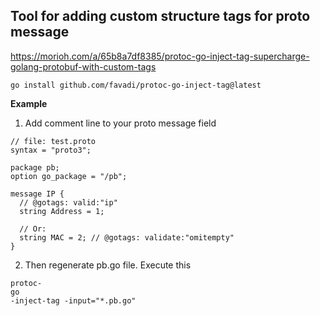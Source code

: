 ## Tool for adding custom structure tags for proto message

https://morioh.com/a/65b8a7df8385/protoc-go-inject-tag-supercharge-golang-protobuf-with-custom-tags

```
go install github.com/favadi/protoc-go-inject-tag@latest
```

**Example**

1. Add comment line to your proto message field

```azure
// file: test.proto
syntax = "proto3";

package pb;
option go_package = "/pb";

message IP {
  // @gotags: valid:"ip"
  string Address = 1;

  // Or:
  string MAC = 2; // @gotags: validate:"omitempty"
}
```

2. Then regenerate pb.go file. Execute this

```azure
protoc-
go
-inject-tag -input="*.pb.go"
```